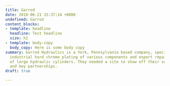 ```yaml
---
title: Garrod
date: 2018-06-21 15:37:14 +0000
undefined: Garrod
content_blocks:
- template: headline
  headline: Test headline
  size: h2
- template: body-copy
  body_copy: Here is some body copy
summary: Garrod Hydraulics is a York, Pennsylvania based company, specializing in
  industrial hard chrome plating of various components and expert repair and remanufacturing
  of large hydraulic cylinders. They needed a site to show off their vast capabilities
  and key partnerships.
draft: true

---
```

